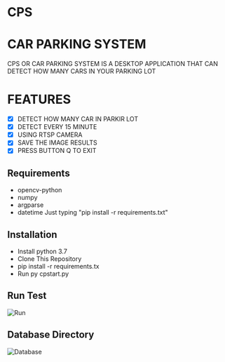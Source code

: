 # CPS

# CAR PARKING SYSTEM
CPS OR CAR PARKING SYSTEM IS A DESKTOP APPLICATION THAT CAN DETECT HOW MANY CARS IN YOUR PARKING LOT 

# FEATURES
- [x] DETECT HOW MANY CAR IN PARKIR LOT
- [x] DETECT EVERY 15 MINUTE
- [x] USING RTSP CAMERA
- [x] SAVE THE IMAGE RESULTS 
- [x] PRESS BUTTON Q TO EXIT

## Requirements
- opencv-python
- numpy
- argparse
- datetime
Just typing "pip install -r requirements.txt"

## Installation
- Install python 3.7
- Clone This Repository
- pip install -r requirements.tx
- Run py cpstart.py

## Run Test
![Run](https://github.com/OJJJN/car-parking-system/assets/99503707/0ae3148d-d283-444e-8487-491747435672)

## Database Directory
![Database](https://github.com/OJJJN/car-parking-system/assets/99503707/f45086be-15ef-47fe-8162-92c342703ff1)



